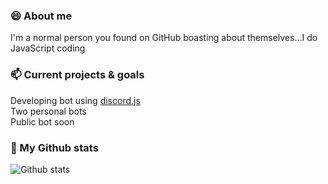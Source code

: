 ### 😄 About me
I'm a normal person you found on GitHub boasting about themselves...I do JavaScript coding

### 📫 Current projects & goals
Developing bot using [discord.js](https://discordjs.guide/)\
Two personal bots\
Public bot soon

### 🌱 My Github stats
![Github stats](https://github-readme-stats.vercel.app/api?username=UndiedHitler)
